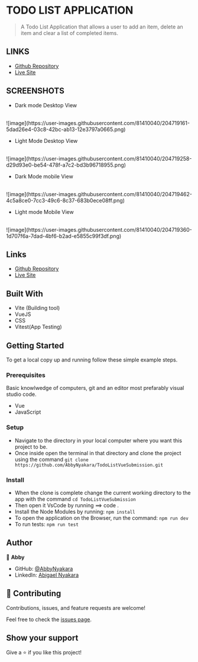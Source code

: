 
# TODO LIST APPLICATION 

> A Todo List Application that allows a user to add an item, delete an item and clear a list of completed items. 

## LINKS
- [Github Repository](https://github.com/AbbyNyakara/TodoListVueSubmission)
- [Live Site](https://todo-list-vue-submission.vercel.app/)

## SCREENSHOTS 
- Dark mode Desktop View
<br/>
![image](https://user-images.githubusercontent.com/81410040/204719161-5dad26e4-03c8-42bc-ab13-12e3797a0665.png)

- Light Mode Desktop View
<br/>
![image](https://user-images.githubusercontent.com/81410040/204719258-d29d93e0-be54-478f-a7c2-bd3b96718955.png)

- Dark Mode mobile View
<br/>
![image](https://user-images.githubusercontent.com/81410040/204719462-4c5a8ce0-7cc3-49c6-8c37-683b0ece08ff.png)

- Light mode Mobile View
<br/>
![image](https://user-images.githubusercontent.com/81410040/204719360-1d707f6a-7dad-4bf6-b2ad-e5855c99f3df.png)


## Links 
- [Github Repository](https://github.com/AbbyNyakara/TodoListVueSubmission.git)
- [Live Site](https://todo-list-vue-submission.vercel.app/)

## Built With
- Vite (Building tool)
- VueJS
- CSS
- Vitest(App Testing)

## Getting Started

To get a local copy up and running follow these simple example steps.

### Prerequisites
Basic knowlwedge of computers, git and an editor most prefarably visual studio code.
- Vue
- JavaScript

### Setup
- Navigate to the directory in your local computer where you want this project to be.
- Once inside open the terminal in that directory and clone the project using the command `git clone https://github.com/AbbyNyakara/TodoListVueSubmission.git`

### Install
- When the clone is complete change the current working directory to the app with the command `cd TodoListVueSubmission`
- Then open it VsCode by running ==> code .
- Install the Node Modules by running: `npm install`
- To open the application on the Browser, run the command: `npm run dev`
- To run tests: `npm run test`

## Author

👤 **Abby**

- GitHub: [@AbbyNyakara](https://github.com/AbbyNyakara)
- LinkedIn: [Abigael Nyakara](https://www.linkedin.com/in/abigail-nyakara/)

## 🤝 Contributing

Contributions, issues, and feature requests are welcome!

Feel free to check the [issues page](https://github.com/AbbyNyakara/TodoListVueSubmission/issues).

## Show your support

Give a ⭐️ if you like this project!


